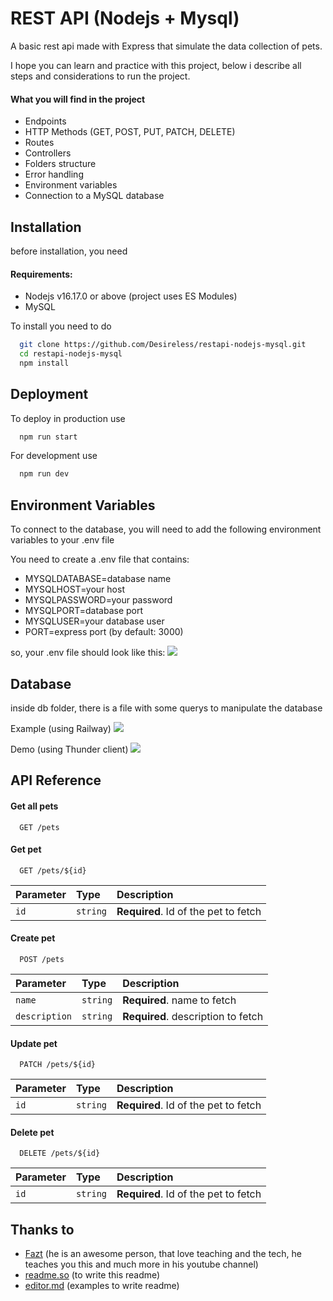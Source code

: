 
# REST API (Nodejs + Mysql)

A basic rest api made with Express that simulate the data collection of pets.

I hope you can learn and practice with this project, below i describe all steps and considerations to run the project.



#### What you will find in the project
+ Endpoints
+ HTTP Methods (GET, POST, PUT, PATCH, DELETE)
+ Routes
+ Controllers
+ Folders structure
+ Error handling
+ Environment variables
+ Connection to a MySQL database
## Installation

before installation, you need

#### Requirements:

+ Nodejs v16.17.0 or above (project uses ES Modules)
+ MySQL

To install you need to do

```bash
  git clone https://github.com/Desireless/restapi-nodejs-mysql.git
  cd restapi-nodejs-mysql
  npm install
```
    
## Deployment

To deploy in production use

```bash
  npm run start
```
For development use

```bash
  npm run dev
```

## Environment Variables

To connect to the database, you will need to add the following environment variables to your .env file

You need to create a .env file that contains:
- MYSQLDATABASE=database name
- MYSQLHOST=your host
- MYSQLPASSWORD=your password
- MYSQLPORT=database port
- MYSQLUSER=your database user
- PORT=express port (by default: 3000)

so, your .env file should look like this:
![](https://i.imgur.com/gCmeyJc.png)
## Database
inside db folder, there is a file with some querys to manipulate the database

Example (using Railway)
![](https://i.imgur.com/lrzPZkP.png)

Demo (using Thunder client)
![](https://i.imgur.com/MNZuKyb.png)


## API Reference

#### Get all pets

```http
  GET /pets
```

#### Get pet

```http
  GET /pets/${id}
```

| Parameter | Type     | Description                       |
| :-------- | :------- | :-------------------------------- |
| `id`      | `string` | **Required**. Id of the pet to fetch |

#### Create pet

```http
  POST /pets
```

| Parameter | Type     | Description                       |
| :-------- | :------- | :-------------------------------- |
| `name`      | `string` | **Required**. name to fetch |
| `description`| `string` | **Required**. description  to fetch |

#### Update pet

```http
  PATCH /pets/${id}
```

| Parameter | Type     | Description                       |
| :-------- | :------- | :-------------------------------- |
| `id`      | `string` | **Required**. Id of the pet to fetch |

#### Delete pet

```http
  DELETE /pets/${id}
```

| Parameter | Type     | Description                       |
| :-------- | :------- | :-------------------------------- |
| `id`      | `string` | **Required**. Id of the pet to fetch |


## Thanks to

 - [Fazt](https://www.youtube.com/c/FaztTech) (he is an awesome person, that love teaching and the tech, he teaches you this and much more in his youtube channel)
 - [readme.so](https://readme.so/) (to write this readme)
 - [editor.md](https://pandao.github.io/editor.md/en.html) (examples to write readme)

